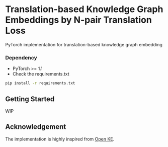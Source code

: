 # Translation-based Knowledge Graph Embeddings by N-pair Translation Loss

PyTorch implementation for translation-based knowledge graph embedding

### Dependency
- PyTorch >= 1.1
- Check the requirements.txt

```bash
pip install -r requirements.txt
```

## Getting Started
WIP

## Acknowledgement
The implementation is highly inspired from [Open KE](https://github.com/thunlp/OpenKE).
